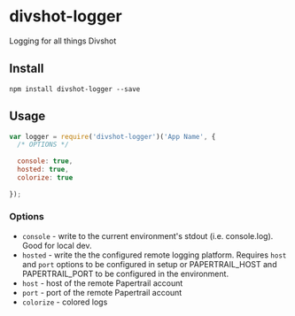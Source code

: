 # divshot-logger

Logging for all things Divshot

## Install

```
npm install divshot-logger --save
```

## Usage

```js
var logger = require('divshot-logger')('App Name', {
  /* OPTIONS */
  
  console: true,
  hosted: true,
  colorize: true
  
});
```

### Options

* `console` - write to the current environment's stdout (i.e. console.log). Good for local dev.
* `hosted` - write the the configured remote logging platform. Requires `host` and `port` options to be configured in setup or PAPERTRAIL_HOST and PAPERTRAIL_PORT to be configured in the environment.
* `host` - host of the remote Papertrail account
* `port` - port of the remote Papertrail account
* `colorize` - colored logs
